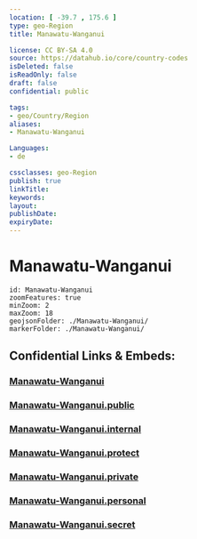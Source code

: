 ```yaml
---
location: [ -39.7 , 175.6 ] 
type: geo-Region
title: Manawatu-Wanganui

license: CC BY-SA 4.0
source: https://datahub.io/core/country-codes
isDeleted: false
isReadOnly: false
draft: false
confidential: public

tags:
- geo/Country/Region
aliases:
- Manawatu-Wanganui

Languages:
- de

cssclasses: geo-Region
publish: true
linkTitle: 
keywords: 
layout: 
publishDate: 
expiryDate: 
---
```


# Manawatu-Wanganui

```leaflet
id: Manawatu-Wanganui
zoomFeatures: true 
minZoom: 2 
maxZoom: 18
geojsonFolder: ./Manawatu-Wanganui/
markerFolder: ./Manawatu-Wanganui/
```


## Confidential Links & Embeds: 

### [Manawatu-Wanganui](/_Standards/Earth/Continent/Australasia/New_Zealand/Regions~New_Zealand/Manawatu-Wanganui.md) 

### [Manawatu-Wanganui.public](/_public/Earth/Continent/Australasia/New_Zealand/Regions~New_Zealand/Manawatu-Wanganui.public.md) 

### [Manawatu-Wanganui.internal](/_internal/Earth/Continent/Australasia/New_Zealand/Regions~New_Zealand/Manawatu-Wanganui.internal.md) 

### [Manawatu-Wanganui.protect](/_protect/Earth/Continent/Australasia/New_Zealand/Regions~New_Zealand/Manawatu-Wanganui.protect.md) 

### [Manawatu-Wanganui.private](/_private/Earth/Continent/Australasia/New_Zealand/Regions~New_Zealand/Manawatu-Wanganui.private.md) 

### [Manawatu-Wanganui.personal](/_personal/Earth/Continent/Australasia/New_Zealand/Regions~New_Zealand/Manawatu-Wanganui.personal.md) 

### [Manawatu-Wanganui.secret](/_secret/Earth/Continent/Australasia/New_Zealand/Regions~New_Zealand/Manawatu-Wanganui.secret.md)

